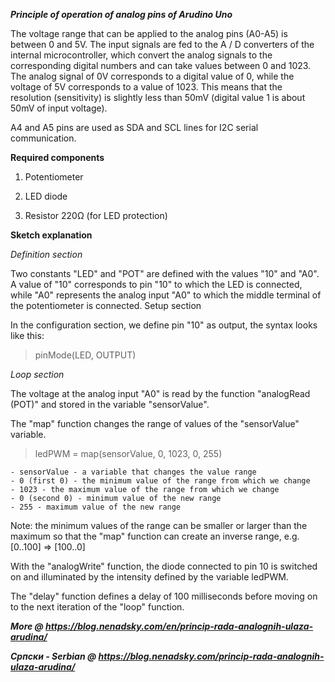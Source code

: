 
***Principle of operation of analog pins of Arudino Uno***

The voltage range that can be applied to the analog pins (A0-A5) is between 0 and 5V. The input signals are fed to the A / D converters of the internal microcontroller, which convert the analog signals to the corresponding digital numbers and can take values ​​between 0 and 1023. The analog signal of 0V corresponds to a digital value of 0, while the voltage of 5V corresponds to a value of 1023. This means that the resolution (sensitivity) is slightly less than 50mV (digital value 1 is about 50mV of input voltage).

A4 and A5 pins are used as SDA and SCL lines for I2C serial communication.

**Required components**

1. Potentiometer

2. LED diode

3. Resistor 220Ω (for LED protection)

**Sketch explanation**

*Definition section*

Two constants "LED" and "POT" are defined with the values "10" and "A0". A value of "10" corresponds to pin "10" to which the LED is connected, while "A0" represents the analog input "A0" to which the middle terminal of the potentiometer is connected.
Setup section

In the configuration section, we define pin "10" as output, the syntax looks like this:

>pinMode(LED, OUTPUT)

*Loop section*

The voltage at the analog input "A0" is read by the function "analogRead (POT)" and stored in the variable "sensorValue".

The "map" function changes the range of values of the "sensorValue" variable.

>ledPWM = map(sensorValue, 0, 1023, 0, 255)

```
- sensorValue - a variable that changes the value range
- 0 (first 0) - the minimum value of the range from which we change
- 1023 - the maximum value of the range from which we change
- 0 (second 0) - minimum value of the new range
- 255 - maximum value of the new range
```

Note: the minimum values of the range can be smaller or larger than the maximum so that the "map" function can create an inverse range, e.g. [0..100] => [100..0]

With the "analogWrite" function, the diode connected to pin 10 is switched on and illuminated by the intensity defined by the variable ledPWM.

The "delay" function defines a delay of 100 milliseconds before moving on to the next iteration of the "loop" function.

***More @ https://blog.nenadsky.com/en/princip-rada-analognih-ulaza-arudina/***

***Српски - Serbian @ https://blog.nenadsky.com/princip-rada-analognih-ulaza-arudina/***
